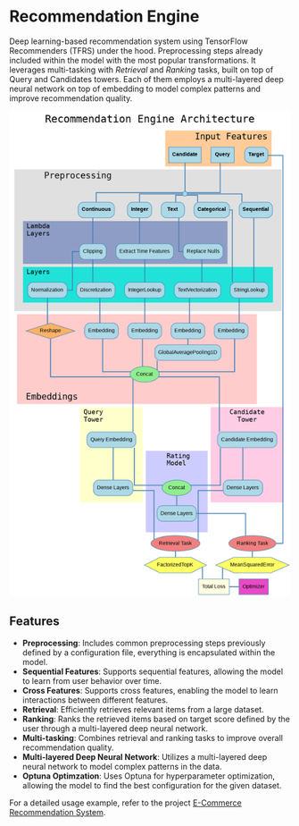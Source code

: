 # Recommendation Engine

Deep learning-based recommendation system using TensorFlow Recommenders (TFRS) under the hood. Preprocessing steps already included within the model with the most popular transformations. It leverages multi-tasking with *Retrieval* and *Ranking* tasks, built on top of Query and Candidates towers. Each of them employs a multi-layered deep neural network on top of embedding to model complex patterns and improve recommendation quality.

![Recommendation Engine Architecture](assests/architecture.png)

## Features

- **Preprocessing**: Includes common preprocessing steps previously defined by a configuration file, everything is encapsulated within the model.
- **Sequential Features**: Supports sequential features, allowing the model to learn from user behavior over time.
- **Cross Features**: Supports cross features, enabling the model to learn interactions between different features.
- **Retrieval**: Efficiently retrieves relevant items from a large dataset.
- **Ranking**: Ranks the retrieved items based on target score defined by the user through a multi-layered deep neural network.
- **Multi-tasking**: Combines retrieval and ranking tasks to improve overall recommendation quality.
- **Multi-layered Deep Neural Network**: Utilizes a multi-layered deep neural network to model complex patterns in the data.
- **Optuna Optimzation**: Uses Optuna for hyperparameter optimization, allowing the model to find the best configuration for the given dataset.

For a detailed usage example, refer to the project [E-Commerce Recommendation System](https://github.com/sagravela/recommendation-system).
